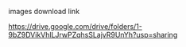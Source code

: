 images download link

https://drive.google.com/drive/folders/1-9bZ9DVikVhlLJrwPZqhsSLajvR9UnYh?usp=sharing